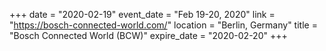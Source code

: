 +++
date = "2020-02-19"
event_date = "Feb 19-20, 2020"
link = "https://bosch-connected-world.com/"
location = "Berlin, Germany"
title = "Bosch Connected World (BCW)"
expire_date = "2020-02-20"
+++

